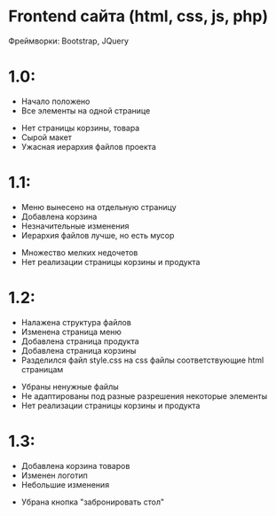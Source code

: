 # Frontend сайта (html, css, js, php)
Фреймворки: Bootstrap, JQuery

# 1.0:
+ Начало положено
+ Все элементы на одной странице

- Нет страницы корзины, товара
- Сырой макет
- Ужасная иерархия файлов проекта

# 1.1:
+ Меню вынесено на отдельную страницу
+ Добавлена корзина 
+ Незначительные изменения
+ Иерархия файлов лучше, но есть мусор

- Множество мелких недочетов
- Нет реализации страницы корзины и продукта

# 1.2:
+ Налажена структура файлов
+ Изменена страница меню
+ Добавлена страница продукта
+ Добавлена страница корзины
+ Разделился файл style.css на css файлы соответствующие html страницам

- Убраны ненужные файлы
- Не адаптированы под разные разрешения некоторые элементы
- Нет реализации страницы корзины и продукта

# 1.3:
+ Добавлена корзина товаров
+ Изменен логотип
+ Небольшие изменения

- Убрана кнопка "забронировать стол"
